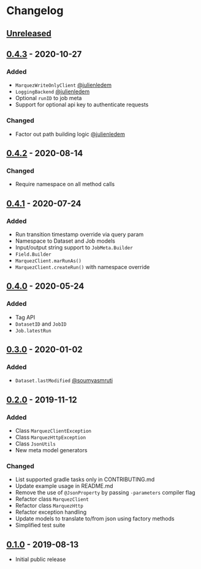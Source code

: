 # Changelog

## [Unreleased](https://github.com/MarquezProject/marquez-java/compare/0.4.3...HEAD)

## [0.4.3](https://github.com/MarquezProject/marquez-java/compare/0.4.2...0.4.3) - 2020-10-27

### Added

* `MarquezWriteOnlyClient` [@julienledem](https://github.com/julienledem)
* `LoggingBackend` [@julienledem](https://github.com/julienledem)
* Optional `runID` to job meta
* Support for optional api key to authenticate requests

### Changed

* Factor out path building logic [@julienledem](https://github.com/julienledem)

## [0.4.2](https://github.com/MarquezProject/marquez-java/compare/0.4.1...0.4.2) - 2020-08-14

### Changed

* Require namespace on all method calls

## [0.4.1](https://github.com/MarquezProject/marquez-java/compare/0.4.0...0.4.1) - 2020-07-24

### Added

* Run transition timestamp override via query param 
* Namespace to Dataset and Job models 
* Input/output string support to `JobMeta.Builder` 
* `Field.Builder`
* `MarquezClient.marRunAs()`
* `MarquezClient.createRun()` with namespace override

## [0.4.0](https://github.com/MarquezProject/marquez-java/compare/0.3.0...0.4.0) - 2020-05-24

### Added

* Tag API
* `DatasetID` and `JobID`
* `Job.latestRun`

## [0.3.0](https://github.com/MarquezProject/marquez-java/compare/0.2.0...0.3.0) - 2020-01-02

### Added

* `Dataset.lastModified` [@soumyasmruti](https://github.com/soumyasmruti)

## [0.2.0](https://github.com/MarquezProject/marquez-java/compare/0.1.0...0.2.0) - 2019-11-12

### Added

* Class `MarquezClientException`
* Class `MarquezHttpException`
* Class `JsonUtils`
* New meta model generators

### Changed

* List supported gradle tasks only in CONTRIBUTING.md
* Update example usage in README.md
* Remove the use of `@JsonProperty` by passing `-parameters` compiler flag
* Refactor class `MarquezClient`
* Refactor class `MarquezHttp`
* Refactor exception handling
* Update models to translate to/from json using factory methods
* Simplified test suite

## [0.1.0](https://github.com/MarquezProject/marquez-java/releases/tag/0.1.0) - 2019-08-13

* Initial public release
